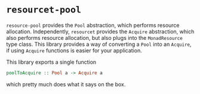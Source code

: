 # `resourcet-pool`

`resource-pool` provides the `Pool` abstraction, which performs resource allocation. Independently, `resourcet` provides the `Acquire` abstraction, which also performs resource allocation, but also plugs into the `MonadResource` type class. This library provides a way of converting a `Pool` into an `Acquire`, if using `Acquire` functions is easier for your application.

This library exports a single function

```hs
poolToAcquire :: Pool a -> Acquire a
```

which pretty much does what it says on the box.
